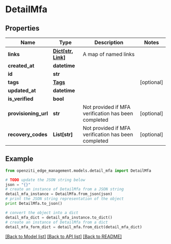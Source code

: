 # DetailMfa


## Properties
Name | Type | Description | Notes
------------ | ------------- | ------------- | -------------
**links** | [**Dict[str, Link]**](Link.md) | A map of named links | 
**created_at** | **datetime** |  | 
**id** | **str** |  | 
**tags** | [**Tags**](Tags.md) |  | [optional] 
**updated_at** | **datetime** |  | 
**is_verified** | **bool** |  | 
**provisioning_url** | **str** | Not provided if MFA verification has been completed | [optional] 
**recovery_codes** | **List[str]** | Not provided if MFA verification has been completed | [optional] 

## Example

```python
from openziti_edge_management.models.detail_mfa import DetailMfa

# TODO update the JSON string below
json = "{}"
# create an instance of DetailMfa from a JSON string
detail_mfa_instance = DetailMfa.from_json(json)
# print the JSON string representation of the object
print DetailMfa.to_json()

# convert the object into a dict
detail_mfa_dict = detail_mfa_instance.to_dict()
# create an instance of DetailMfa from a dict
detail_mfa_form_dict = detail_mfa.from_dict(detail_mfa_dict)
```
[[Back to Model list]](../README.md#documentation-for-models) [[Back to API list]](../README.md#documentation-for-api-endpoints) [[Back to README]](../README.md)


